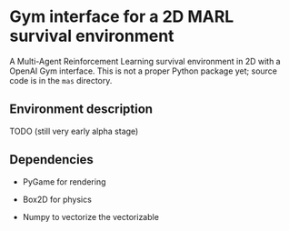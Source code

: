 # Gym interface for a 2D MARL survival environment

A Multi-Agent Reinforcement Learning survival environment in 2D with a OpenAI Gym interface. This is not a proper Python package yet; source code is in the `mas` directory.

## Environment description

TODO (still very early alpha stage)

## Dependencies

- PyGame for rendering

- Box2D for physics

- Numpy to vectorize the vectorizable

